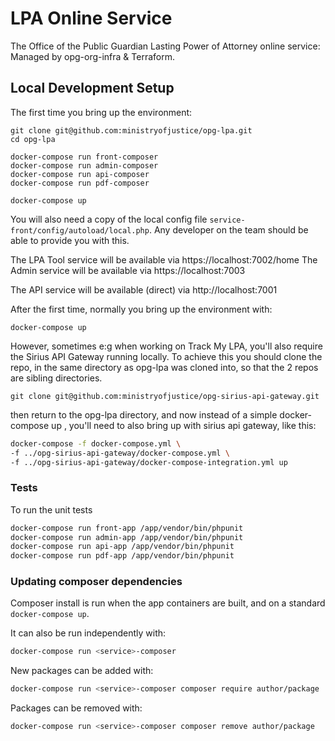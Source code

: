# LPA Online Service
The Office of the Public Guardian Lasting Power of Attorney online service: Managed by opg-org-infra &amp; Terraform.


## Local Development Setup
The first time you bring up the environment:

```
git clone git@github.com:ministryofjustice/opg-lpa.git
cd opg-lpa

docker-compose run front-composer
docker-compose run admin-composer
docker-compose run api-composer
docker-compose run pdf-composer

docker-compose up
```

You will also need a copy of the local config file `service-front/config/autoload/local.php`. Any developer on the team
should be able to provide you with this.


The LPA Tool service will be available via https://localhost:7002/home
The Admin service will be available via https://localhost:7003

The API service will be available (direct) via http://localhost:7001

After the first time, normally you bring up the environment with:
```
docker-compose up
```

However, sometimes e:g when working on Track My LPA, you'll also require the Sirius API Gateway running locally. To achieve this you should clone the repo, in the same directory as opg-lpa was cloned into, so that the 2 repos are sibling directories.

```
git clone git@github.com:ministryofjustice/opg-sirius-api-gateway.git
```

then return to the opg-lpa directory, and now instead of a simple docker-compose up , you'll need to also bring up with sirius api gateway, like this:
```bash
docker-compose -f docker-compose.yml \
-f ../opg-sirius-api-gateway/docker-compose.yml \
-f ../opg-sirius-api-gateway/docker-compose-integration.yml up
```


### Tests

To run the unit tests
```bash
docker-compose run front-app /app/vendor/bin/phpunit
docker-compose run admin-app /app/vendor/bin/phpunit
docker-compose run api-app /app/vendor/bin/phpunit
docker-compose run pdf-app /app/vendor/bin/phpunit
```

### Updating composer dependencies

Composer install is run when the app containers are built, and on a standard `docker-compose up`.

It can also be run independently with:
```bash
docker-compose run <service>-composer
```

New packages can be added with:
```bash
docker-compose run <service>-composer composer require author/package
```

Packages can be removed with:
```bash
docker-compose run <service>-composer composer remove author/package
```
